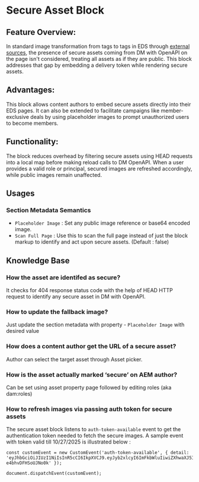 # Secure Asset Block

## Feature Overview: 

In standard image transformation from <a> tags to <picture> tags in EDS through [external sources](https://github.com/hlxsites/franklin-assets-selector/blob/ext-images/EXTERNAL_IMAGES.md), the presence of secure assets coming from DM with OpenAPI on the page isn't considered, treating all assets as if they are public. This block addresses that gap by embedding a delivery token while rendering secure assets.

## Advantages: 

This block allows content authors to embed secure assets directly into their EDS pages. It can also be extended to facilitate campaigns like member-exclusive deals by using placeholder images to prompt unauthorized users to become members.

## Functionality: 

The block reduces overhead by filtering secure assets using HEAD requests into a local map before making reload calls to DM OpenAPI. When a user provides a valid role or principal, secured images are refreshed accordingly, while public images remain unaffected.

## Usages

### Section Metadata Semantics

* `Placeholder Image` : Set any public image reference or base64 encoded image.
* `Scan Full Page` : Use this to scan the full page instead of just the block markup to identify and act upon secure assets. (Default : false)

## Knowledge Base

### How the asset are identifed as secure?

It checks for 404 response status code with the help of HEAD HTTP request to identify any secure asset in DM with OpenAPI.

### How to update the fallback image?

Just update the section metadata with property - `Placeholder Image` with desired value

### How does a content author get the URL of a secure asset?

Author can select the target asset through Asset picker.

### How is the asset actually marked ‘secure’ on AEM author?

Can be set using asset property page followed by editing roles (aka dam:roles)

### How to refresh images via passing auth token for secure assets

The secure asset block listens to `auth-token-available` event to get the authentication token needed to fetch the secure images. A sample event with token valid till 10/27/2025 is illustrated below :
```
const customEvent = new CustomEvent('auth-token-available', { detail: 'eyJhbGciOiJIUzI1NiIsInR5cCI6IkpXVCJ9.eyJyb2xlcyI6ImFkbWluIiwiZXhwaXJ5IjoiMjAyNS0xMC0yOFQwMjozMzoyNC42NjhaIn0.El7r66ngrDXneNJWkLsLFQRESk-e4bhvDFHSoUJNo0k' });

document.dispatchEvent(customEvent);
```